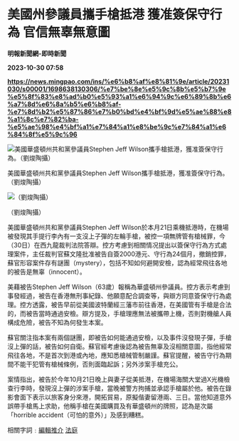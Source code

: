 # 美國州參議員攜手槍抵港 獲准簽保守行為 官信無辜無意圖
**明報新聞網-即時新聞**

**2023-10-30 07:58**

**https://news.mingpao.com/ins/%e6%b8%af%e8%81%9e/article/20231030/s00001/1698638130306/%e7%be%8e%e5%9c%8b%e5%b7%9e%e5%8f%83%e8%ad%b0%e5%93%a1%e6%94%9c%e6%89%8b%e6%a7%8d%e6%8a%b5%e6%b8%af-%e7%8d%b2%e5%87%86%e7%b0%bd%e4%bf%9d%e5%ae%88%e8%a1%8c%e7%82%ba-%e5%ae%98%e4%bf%a1%e7%84%a1%e8%be%9c%e7%84%a1%e6%84%8f%e5%9c%96**

![美國華盛頓州共和黨參議員Stephen Jeff Wilson攜手槍抵港，獲准簽保守行為。（劉焌陶攝）](https://fs.mingpao.com/ins/20231030/s00001/f302ee1fa8c00b5d6de9980c94ea4c6d.jpg)

美國華盛頓州共和黨參議員Stephen Jeff Wilson攜手槍抵港，獲准簽保守行為。（劉焌陶攝）

![（劉焌陶攝）](https://fs.mingpao.com/ins/20231030/s00001/f305f4b9a0192b226e1b87741407e73a.jpg)

（劉焌陶攝）

美國華盛頓州共和黨參議員Stephen Jeff Wilson於本月21日乘機抵港時，在機場被發現其手提行李內有一支沒上子彈的左輪手槍，被控一項無牌管有槍械罪，今（30日）在西九龍裁判法院答辯。控方考慮到相關情况提出以簽保守行為方式處理案件，主任裁判官蘇文隆批准被告自簽2000港元、守行為24個月，撤銷控罪，蘇官形容案件存有謎團（mystery），包括不知如何避開安檢，認為經常飛往各地的被告是無辜（innocent）。

美藉被告Stephen Jeff Wilson（63歲）報稱為華盛頓州參議員。控方表示考慮到事發經過，被告在香港無刑事紀錄、他願意配合調查等，與辯方同意簽保守行為處理。控方透露，被告早前從美國波特蘭經三藩市前往香港，在美國管有手槍是合法的，而被告當時通過安檢。辯方提及，手槍理應無法被攜帶上機，否則對機艙人員構成危險，被告不知為何發生本案。

蘇官關注指本案有兩個謎團，即被告如何能通過安檢，以及事件沒發現子彈，手槍沒上彈的話，被告如何自衛。蘇官經考慮後認為被告無辜及沒相關意圖，指他經常飛往各地，不是首次到港或內地，應知悉槍械管制嚴謹。蘇官提醒，被告守行為期間不能干犯管有槍械條例，否則面臨起訴；另外涉案手槍充公。

案情指出，被告於今年10月21日晚上與妻子從美抵港，在機場海關大堂過X光機檢查行李時，發現沒上彈的涉案手槍，當晚被警方拘捕並承認手槍屬於他。被告在錄影會面下表示以旅客身分來港，開拓貿易，原擬偕妻留港兩、三日。當他知道意外誤帶手槍馬上求助，他稱手槍在美國購買及有華盛頓州的牌照，認為是次屬「horrible accident（可怕的意外）」及感到糟糕。

相關字詞﹕[編輯推介](https://news.mingpao.com/ins/%e6%b8%af%e8%81%9e/article/20231030/s00001/php/search2.php?pnssection=all&inssection=all&searchtype=A&keywords=%E7%B7%A8%E8%BC%AF%E6%8E%A8%E4%BB%8B) [法庭](https://news.mingpao.com/ins/%e6%b8%af%e8%81%9e/article/20231030/s00001/php/search2.php?pnssection=all&inssection=all&searchtype=A&keywords=%E6%B3%95%E5%BA%AD)